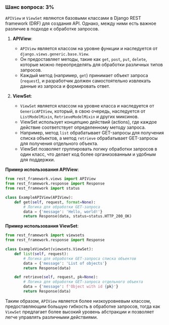 ### Шанс вопроса: 3%

`APIView` и `ViewSet` являются базовыми классами в Django REST framework (DRF) для создания API. Однако, между ними есть важное различие в подходе к обработке запросов.

1. **APIView**:
   - `APIView` является классом на уровне функции и наследуется от `django.views.generic.base.View`.
   - Он предоставляет методы, такие как `get`, `post`, `put`, `delete`, которые можно переопределять для обработки различных типов запросов.
   - Каждый метод (например, `get`) принимает объект запроса (`request`), и разработчик должен самостоятельно извлекать данные из запроса и формировать ответ.

2. **ViewSet**:
   - `ViewSet` является классом на уровне класса и наследуется от `GenericAPIView`, который, в свою очередь, наследуется от `ListModelMixin`, `RetrieveModelMixin` и других миксинов.
   - ViewSet использует концепцию действий (actions), где каждое действие соответствует определенному методу запроса.
   - Например, метод `list` обрабатывает GET-запросы для получения списка объектов, а метод `retrieve` обрабатывает GET-запросы для получения отдельного объекта.
   - ViewSet позволяет группировать логику обработки запросов в один класс, что делает код более организованным и удобным для поддержки.

**Пример использования APIView**:
```python
from rest_framework.views import APIView
from rest_framework.response import Response
from rest_framework import status

class ExampleAPIView(APIView):
    def get(self, request, format=None):
        # Логика для обработки GET-запроса
        data = {'message': 'Hello, world!'}
        return Response(data, status=status.HTTP_200_OK)
```

**Пример использования ViewSet**:
```python
from rest_framework import viewsets
from rest_framework.response import Response

class ExampleViewSet(viewsets.ViewSet):
    def list(self, request):
        # Логика для обработки GET-запроса списка объектов
        data = {'message': 'List of objects'}
        return Response(data)

    def retrieve(self, request, pk=None):
        # Логика для обработки GET-запроса отдельного объекта
        data = {'message': f'Object with id {pk}'}
        return Response(data)
```

Таким образом, `APIView` является более низкоуровневым классом, предоставляющим большую гибкость в обработке запросов, тогда как `ViewSet` предлагает более высокий уровень абстракции и позволяет легче управлять различными действиями.